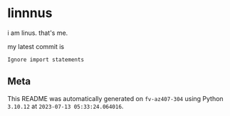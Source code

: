 # linnnus

i am linus. that's me.

my latest commit is

```
Ignore import statements
```

## Meta

This README was automatically generated on `fv-az407-304` using Python
`3.10.12` at `2023-07-13 05:33:24.064016`.
